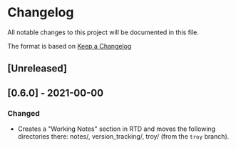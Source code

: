 # Changelog

All notable changes to this project will be documented in this file.

The format is based on [Keep a Changelog](https://keepachangelog.com/en/1.0.0/)

<!-- uncomment the following when we're out of alpha and actually following it -->

<!-- and this project adheres to [Semantic Versioning](https://semver.org/spec/v2.0.0.html). -->

## \[Unreleased\]

## \[0.6.0\] - 2021-00-00

### Changed

- Creates a "Working Notes" section in RTD and moves the following directories there:
  notes/, version_tracking/, troy/ (from the `troy` branch).
